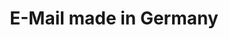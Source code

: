 ---
title: "E-Mail made in Germany"
collection: journals
permalink: /publications/2016-05-E-Mail-made-in-Germany
venue: 'Datenschutz und Datensicherheit - DUD'
pages: '300--304'
publisher: 'Springer'
year: '2016'
paperurl: 'https://doi.org/10.1007/s12243-016-0520-0'
citation: ' <b>Jurlind Budurushi</b>,  Annika Hilt,  Melanie Volkamer</br> Datenschutz und Datensicherheit - DUD</br>'
---